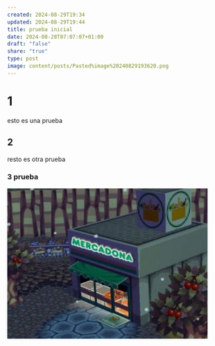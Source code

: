 ```yaml
---
created: 2024-08-29T19:34
updated: 2024-08-29T19:44
title: prueba inicial
date: 2024-08-28T07:07:07+01:00
draft: "false"
share: "true"
type: post
image: content/posts/Pasted%image%20240829193620.png
---
```



# 1

esto es una prueba


## 2

resto es otra prueba 


### 3 prueba 




![animall crossing mercadona](Pasted%20image%2020240829193620.png)
